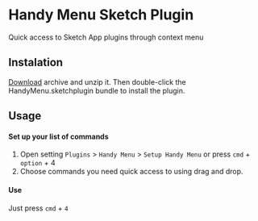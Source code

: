 # Handy Menu Sketch Plugin
Quick access to Sketch App plugins through context menu

## Instalation

[Download](https://github.com/sergeishere/HandyMenu-SketchPlugin/archive/master.zip) archive and unzip it. Then double-click the HandyMenu.sketchplugin bundle to install the plugin.

## Usage

#### Set up your list of commands
1. Open setting `Plugins` > `Handy Menu` > `Setup Handy Menu` or press `cmd` + `option` + 4
2. Choose commands you need quick access to using drag and drop.

#### Use

Just press `cmd` + `4`
